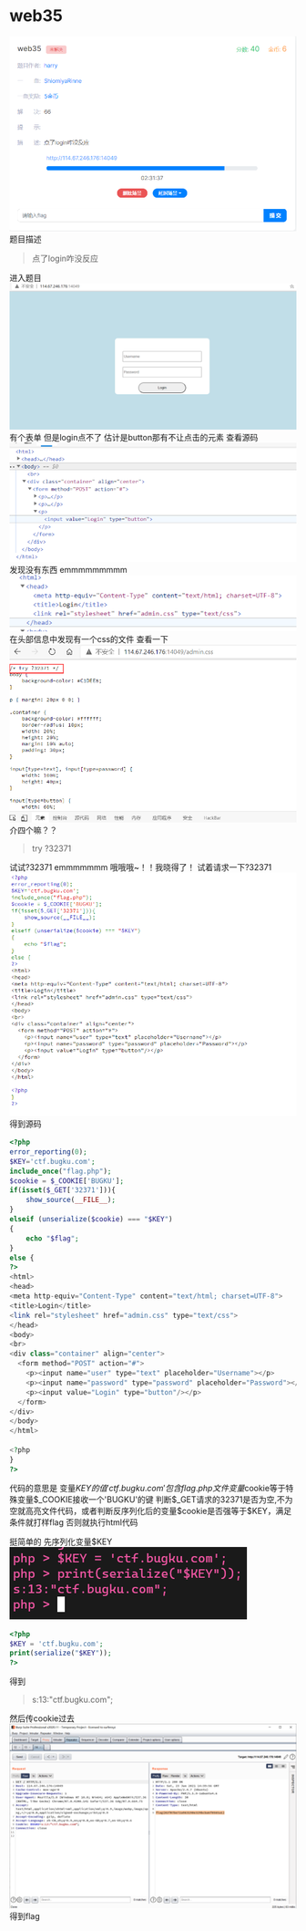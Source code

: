# web35

![img](../../../image/bugku/3400641220164.png)
题目描述
>点了login咋没反应

进入题目
![img](../../../image/bugku/1981642238590.png)
有个表单
但是login点不了
估计是button那有不让点击的元素
查看源码
![img](../../../image/bugku/4255743226457.png)
发现没有东西
emmmmmmmmm
![img](../../../image/bugku/2119144246623.png)
在头部信息中发现有一个css的文件
查看一下
![img](../../../image/bugku/2779845239292.png)
介四个嘛？？
>try ?32371

试试?32371
emmmmmmm
哦哦哦~！！我晓得了！
试着请求一下?32371
![img](../../../image/bugku/4966947235847.png)
得到源码
```php
<?php
error_reporting(0);
$KEY='ctf.bugku.com';
include_once("flag.php");
$cookie = $_COOKIE['BUGKU'];
if(isset($_GET['32371'])){
    show_source(__FILE__);
}
elseif (unserialize($cookie) === "$KEY")
{   
    echo "$flag";
}
else {
?>
<html>
<head>
<meta http-equiv="Content-Type" content="text/html; charset=UTF-8">
<title>Login</title>
<link rel="stylesheet" href="admin.css" type="text/css">
</head>
<body>
<br>
<div class="container" align="center">
  <form method="POST" action="#">
    <p><input name="user" type="text" placeholder="Username"></p>
    <p><input name="password" type="password" placeholder="Password"></p>
    <p><input value="Login" type="button"/></p>
  </form>
</div>
</body>
</html>

<?php
}
?>
```
代码的意思是
变量$KEY的值'ctf.bugku.com'
包含flag.php文件
变量$cookie等于特殊变量\$\_COOKIE接收一个'BUGKU'的键
判断\$_GET请求的32371是否为空,不为空就高亮文件代码，或者判断反序列化后的变量$cookie是否强等于\$KEY，满足条件就打样flag
否则就执行html代码

挺简单的
先序列化变量$KEY
![img](../../../image/bugku/1326256231601.png)

```php
<?php
$KEY = 'ctf.bugku.com';
print(serialize("$KEY"));
?>
```
得到
> s:13:"ctf.bugku.com";

然后传cookie过去
![img](../../../image/bugku/5418758249481.png)
得到flag